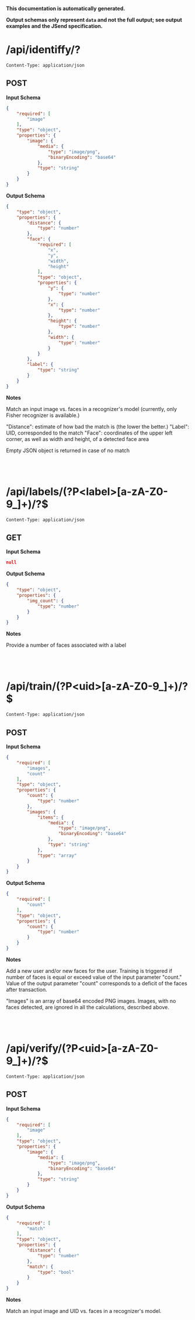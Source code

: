 **This documentation is automatically generated.**

**Output schemas only represent `data` and not the full output; see output examples and the JSend specification.**

# /api/identiffy/?

    Content-Type: application/json

## POST
**Input Schema**
```json
{
    "required": [
        "image"
    ], 
    "type": "object", 
    "properties": {
        "image": {
            "media": {
                "type": "image/png", 
                "binaryEncoding": "base64"
            }, 
            "type": "string"
        }
    }
}
```

**Output Schema**
```json
{
    "type": "object", 
    "properties": {
        "distance": {
            "type": "number"
        }, 
        "face": {
            "required": [
                "x", 
                "y", 
                "width", 
                "height"
            ], 
            "type": "object", 
            "properties": {
                "y": {
                    "type": "number"
                }, 
                "x": {
                    "type": "number"
                }, 
                "height": {
                    "type": "number"
                }, 
                "width": {
                    "type": "number"
                }
            }
        }, 
        "label": {
            "type": "string"
        }
    }
}
```


**Notes**

Match an input image vs. faces in a recognizer's model (currently, only Fisher recognizer is available.)

"Distance": estimate of how bad the match is (the lower the better.)
"Label": UID, corresponded to the match
"Face": coordinates of the upper left corner, as well as width and height, of a detected face area

Empty JSON object is returned in case of no match



<br>
<br>

# /api/labels/\(?P\<label\>\[a\-zA\-Z0\-9\_\]\+\)/?$

    Content-Type: application/json

## GET
**Input Schema**
```json
null
```

**Output Schema**
```json
{
    "type": "object", 
    "properties": {
        "img_count": {
            "type": "number"
        }
    }
}
```


**Notes**

Provide a number of faces associated with a label



<br>
<br>

# /api/train/\(?P\<uid\>\[a\-zA\-Z0\-9\_\]\+\)/?$

    Content-Type: application/json

## POST
**Input Schema**
```json
{
    "required": [
        "images", 
        "count"
    ], 
    "type": "object", 
    "properties": {
        "count": {
            "type": "number"
        }, 
        "images": {
            "items": {
                "media": {
                    "type": "image/png", 
                    "binaryEncoding": "base64"
                }, 
                "type": "string"
            }, 
            "type": "array"
        }
    }
}
```

**Output Schema**
```json
{
    "required": [
        "count"
    ], 
    "type": "object", 
    "properties": {
        "count": {
            "type": "number"
        }
    }
}
```


**Notes**

Add a new user and/or new faces for the user. Training is triggered if number of faces is equal or exceed value of the input parameter "count."
Value of the output parameter "count" corresponds to a deficit of the faces after transaction.

"Images" is an array of base64 encoded PNG images.  Images, with no faces detected, are ignored in all the calculations, described above.



<br>
<br>

# /api/verify/\(?P\<uid\>\[a\-zA\-Z0\-9\_\]\+\)/?$

    Content-Type: application/json

## POST
**Input Schema**
```json
{
    "required": [
        "image"
    ], 
    "type": "object", 
    "properties": {
        "image": {
            "media": {
                "type": "image/png", 
                "binaryEncoding": "base64"
            }, 
            "type": "string"
        }
    }
}
```

**Output Schema**
```json
{
    "required": [
        "match"
    ], 
    "type": "object", 
    "properties": {
        "distance": {
            "type": "number"
        }, 
        "match": {
            "type": "bool"
        }
    }
}
```


**Notes**

Match an input image and UID vs. faces in a recognizer's model.


